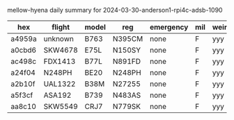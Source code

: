 mellow-hyena daily summary for 2024-03-30-anderson1-rpi4c-adsb-1090

|hex|flight|model|reg|emergency|mil|weirdo|
|--|--|--|--|--|--|--|
|a4959a|unknown|B763|N395CM|none|F|yyy|
|a0cbd6|SKW4678|E75L|N150SY|none|F|yyy|
|ac498c|FDX1413|B77L|N891FD|none|F|yyy|
|a24f04|N248PH|BE20|N248PH|none|F|yyy|
|a2b10f|UAL1322|B38M|N27255|none|F|yyy|
|a5f3cf|ASA192|B739|N483AS|none|F|yyy|
|aa8c10|SKW5549|CRJ7|N779SK|none|F|yyy|
